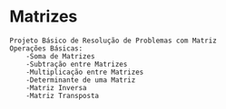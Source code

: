 # Matrizes
    Projeto Básico de Resolução de Problemas com Matriz
    Operações Básicas:
        -Soma de Matrizes
        -Subtração entre Matrizes
        -Multiplicação entre Matrizes
        -Determinante de uma Matriz
        -Matriz Inversa
        -Matriz Transposta
